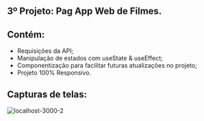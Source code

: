 ## 3º Projeto: Pag App Web de Filmes.
## Contém:
- Requisições da API;
- Manipulação de estados com useState & useEffect;
- Componentização para facilitar futuras atualizações no projeto;
- Projeto 100% Responsivo.

## Capturas de telas:

<img src="https://i.ibb.co/LvGghWn/localhost-3000-2.png" alt="localhost-3000-2" border="0">
